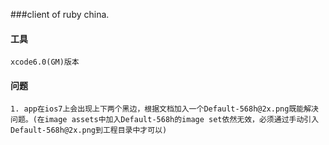 ###client of ruby china.

#### 工具
    
    xcode6.0(GM)版本

#### 问题

    1. app在ios7上会出现上下两个黑边，根据文档加入一个Default-568h@2x.png既能解决问题。(在image assets中加入Default-568h的image set依然无效，必须通过手动引入Default-568h@2x.png到工程目录中才可以)